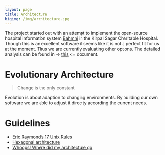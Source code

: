 ```yaml
---
layout: page
title: Architecture
bigimg: /img/architecture.jpg
---
```


The project started out with an attempt to implement the open-source hospital information
system [Bahmni](https://www.bahmni.org/) in the Kirpal Sagar Charitable Hospital.
Though this is an excellent software it seems like it is not a perfect fit for
us at the moment. Thus we are currently
evaluating other options. The detailed analysis can be found in
=> [this](https://docs.google.com/document/d/1lBj7tfwJ-yD2357xLcPFe4r8hHOCJ3Oe6r_rc0Pn8IQ/edit?usp=sharing) <=
document.

# Evolutionary Architecture

> Change is the only constant

Evolution is about adaption to changing environments. By building our own
software we are able to adjust it direclty according the current needs.

# Guidelines

- [Eric Raymond’s 17 Unix Rules](https://en.wikipedia.org/wiki/Unix_philosophy#Eric_Raymond%E2%80%99s_17_Unix_Rules)
- [Hexagonal architecture](http://alistair.cockburn.us/Hexagonal+architecture)
- [Whoops! Where did my architecture go](http://olivergierke.de/2013/01/whoops-where-did-my-architecture-go/)
